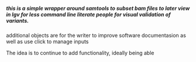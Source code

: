 


##### this is a simple wrapper around samtools to subset bam files to later view in Igv for less command line literate people for visual validation of variants.

additional objects are for the writer to improve software documentasion as well as use click to manage inputs

The idea is to continue to add functionality, ideally being able